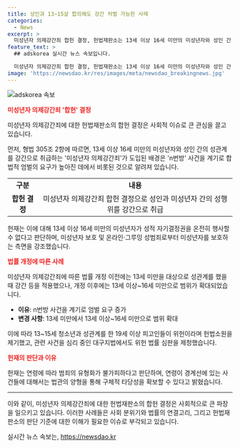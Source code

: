 ```yaml
---
title: 성인과 13~15살 합의해도 강간 처벌 가능한 사례
categories:
  - News
excerpt: >
  미성년자 의제강간죄 합헌 결정, 헌법재판소는 13세 이상 16세 미만의 미성년자와 성인 간 성관계를 합의가 있더라도 강간으로 처벌하는 형법 조항에 대해 합헌 결정을 내렸다. 이는 n번방 사건 후 나온 첫 판단으로, 13세 미만 대상에서 연령 기준을 13세 이상~16세 미만으로 높인 것이다. 이에 반발해 헌법소원과 위헌제청이 제기되었으나 헌재는 성적 자기결정권 보호와 온라인 그루밍 성범죄로부터 청소년 보호 등을 강조하며 결정을 내렸다.
feature_text: >
  ## adskorea 실시간 뉴스 속보입니다.

  미성년자 의제강간죄 합헌 결정, 헌법재판소는 13세 이상 16세 미만의 미성년자와 성인 간 성관계를 합의가 있더라도 강간으로 처벌하는 형법 조항에 대해 합헌 결정을 내렸다. 이는 n번방 사건 후 나온 첫 판단으로, 13세 미만 대상에서 연령 기준을 13세 이상~16세 미만으로 높인 것이다. 이에 반발해 헌법소원과 위헌제청이 제기되었으나 헌재는 성적 자기결정권 보호와 온라인 그루밍 성범죄로부터 청소년 보호 등을 강조하며 결정을 내렸다.
image: 'https://newsdao.kr/res/images/meta/newsdao_breakingnews.jpg'
---
```


<p><img src="https://newsdao.kr/res/images/meta/newsdao_breakingnews.jpg" alt="adskorea 속보" /></p>

<p><b><span style="color: #ee2323;">미성년자 의제강간죄 '합헌' 결정</span></b></p>

<p>미성년자 의제강간죄에 대한 헌법재판소의 합헌 결정은 사회적 이슈로 큰 관심을 끌고 있습니다.</p>

<p data-ke-size="size16">먼저, 형법 305조 2항에 따르면, 13세 이상 16세 미만의 미성년자와 성인 간의 성관계를 강간으로 취급하는 '미성년자 의제강간죄'가 도입된 배경은 'n번방' 사건을 계기로 합법적 엄벌의 요구가 높아진 데에서 비롯된 것으로 알려져 있습니다.</p>

<table>
  <tr>
    <td style="text-align: center; height: 17px;"><b>구분</b></td>
    <td style="text-align: center; height: 17px;"><b>내용</b></td>
  </tr>
  <tr>
    <td style="text-align: center; height: 17px;"><b>합헌 결정</b></td>
    <td style="text-align: center; height: 17px;">미성년자 의제강간죄 합헌 결정으로 성인과 미성년자 간의 성행위를 강간으로 취급</td>
  </tr>
</table>

<p data-ke-size="size16">헌재는 이에 대해 13세 이상 16세 미만의 미성년자가 성적 자기결정권을 온전히 행사할 수 없다고 판단하며, 미성년자 보호 및 온라인‧그루밍 성범죄로부터 미성년자를 보호하는 측면을 강조했습니다.</p>

<p><b><span style="color: #ee2323;">법률 개정에 따른 사례</span></b></p>

<p data-ke-size="size16">미성년자 의제강간죄에 따른 법률 개정 이전에는 13세 미만을 대상으로 성관계를 했을 때 강간 등을 적용했으나, 개정 이후에는 13세 이상~16세 미만으로 범위가 확대되었습니다.</p>

<ul>
  <li><b>이유</b>: n번방 사건을 계기로 엄벌 요구 증가</li>
  <li><b>변경 사항</b>: 13세 미만에서 13세 이상~16세 미만으로 범위 확대</li>
</ul>

<p data-ke-size="size16">이에 따라 13~15세 청소년과 성관계를 한 19세 이상 피고인들이 위헌이라며 헌법소원을 제기했고, 관련 사건을 심리 중인 대구지법에서도 위헌 법률 심판을 제청했습니다.</p>

<p><b><span style="color: #ee2323;">헌재의 판단과 이유</span></b></p>

<p data-ke-size="size16">헌재는 연령에 따라 범죄의 유형화가 불가피하다고 판단하며, 연령이 경계선에 있는 사건들에 대해서는 법관의 양형을 통해 구체적 타당성을 확보할 수 있다고 밝혔습니다.</p>

<hr>

<p>이와 같이, 미성년자 의제강간죄에 대한 헌법재판소의 합헌 결정은 사회적으로 큰 파장을 일으키고 있습니다. 이러한 사례들은 사회 분위기와 법률의 연결고리, 그리고 헌법재판소의 판단 기준에 대한 이해가 필요한 이슈로 부각되고 있습니다.</p>
실시간 뉴스 속보는, <a href="https://newsdao.kr" rel="dofollow">https://newsdao.kr</a>


